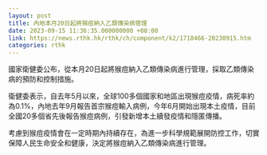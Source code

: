 ```yaml
---
layout: post
title: 內地本月20日起將猴痘納入乙類傳染病管理
date: 2023-09-15 11:36:35.000000000 +08:00
link: https://news.rthk.hk/rthk/ch/component/k2/1718466-20230915.htm
categories: rthk
---
```


國家衛健委公布，從本月20日起將猴痘納入乙類傳染病進行管理，採取乙類傳染病的預防和控制措施。

衛健委表示，自去年5月以來，全球100多個國家和地區出現猴痘疫情，病死率約為0.1%，內地去年9月報告首宗猴痘輸入病例，今年6月開始出現本土疫情，目前全國20多個省先後報告猴痘病例，引發新增本土續發疫情和隱匿傳播。

考慮到猴痘疫情會在一定時期內持續存在，為進一步科學規範展開防控工作，切實保障人民生命安全和健康，決定將猴痘納入乙類傳染病進行管理。
